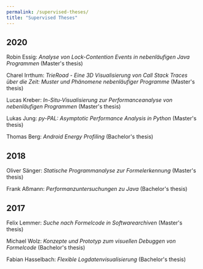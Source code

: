 ```yaml
---
permalink: /supervised-theses/
title: "Supervised Theses"
---
```


## 2020
Robin Essig: *Analyse von Lock-Contention Events in nebenläufigen Java Programmen* (Master's thesis)

Charel Irrthum: *TrieRoad - Eine 3D Visualisierung von Call Stack Traces über die Zeit: Muster und Phänomene nebenläufiger Programme* (Master's thesis)

Lucas Kreber: *In-Situ-Visualisierung zur Performanceanalyse von nebenläufigen Programmen* (Master's thesis)

Lukas Jung: *py-PAL: Asymptotic Performance Analysis in Python* (Master's thesis) 

Thomas Berg: *Android Energy Profiling* (Bachelor's thesis) 

## 2018

Oliver Sänger: *Statische Programmanalyse zur Formelerkennung* (Master's thesis)

Frank Aßmann: *Performanzuntersuchungen zu Java* (Bachelor's thesis)

## 2017

Felix Lemmer: *Suche nach Formelcode in Softwarearchiven* (Master's thesis)

Michael Wolz: *Konzepte und Prototyp zum visuellen Debuggen von Formelcode* (Bachelor's thesis)

Fabian Hasselbach: *Flexible Logdatenvisualisierung* (Bachelor's thesis) 